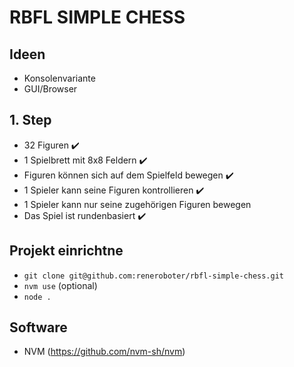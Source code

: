 # RBFL SIMPLE CHESS

## Ideen

- Konsolenvariante 
- GUI/Browser 

## 1. Step
* 32 Figuren ✔️
* 1 Spielbrett mit 8x8 Feldern ✔️
* Figuren können sich auf dem Spielfeld bewegen ✔️
* 1 Spieler kann seine Figuren kontrollieren ✔️
* 1 Spieler kann nur seine zugehörigen Figuren bewegen
* Das Spiel ist rundenbasiert ✔️


## Projekt einrichtne
* `git clone git@github.com:reneroboter/rbfl-simple-chess.git`
* `nvm use` (optional)
* `node .`

## Software
* NVM (https://github.com/nvm-sh/nvm)
